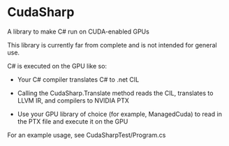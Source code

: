 CudaSharp
=========

A library to make C# run on CUDA-enabled GPUs

This library is currently far from complete and is not intended for general use.

C# is executed on the GPU like so:

* Your C# compiler translates C# to .net CIL

* Calling the CudaSharp.Translate method reads the CIL, translates to LLVM IR, and compilers to NVIDIA PTX

* Use your GPU library of choice (for example, ManagedCuda) to read in the PTX file and execute it on the GPU

For an example usage, see CudaSharpTest/Program.cs
